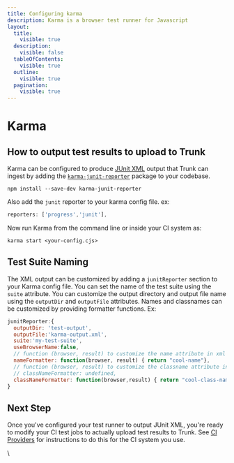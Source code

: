 ```yaml
---
title: Configuring karma
description: Karma is a browser test runner for Javascript
layout:
  title:
    visible: true
  description:
    visible: false
  tableOfContents:
    visible: true
  outline:
    visible: true
  pagination:
    visible: true
---
```


# Karma

## How to output test results to upload to Trunk

Karma can be configured to produce [JUnit XML](https://github.com/testmoapp/junitxml) output that Trunk can ingest by adding the [`karma-junit-reporter`](https://www.npmjs.com/package/karma-junit-reporter) package to your codebase.

```shell
npm install --save-dev karma-junit-reporter
```

Also add the `junit` reporter to your karma config file. ex:

```javascript
reporters: ['progress','junit'],
```

Now run Karma from the command line or inside your CI system as:

```shell
karma start <your-config.cjs>
```

## Test Suite Naming

The XML output can be customized by adding a `junitReporter` section to your Karma config file. You can set the name of the test suite using the `suite` attribute. You can customize the output directory and output file name using the `outputDir` and `outputFile` attributes. Names and classnames can be customized by providing formatter functions. Ex:

```javascript
junitReporter:{
  outputDir: 'test-output',
  outputFile:'karma-output.xml',
  suite:'my-test-suite',
  useBrowserName:false,
  // function (browser, result) to customize the name attribute in xml testcase element
  nameFormatter: function(browser, result) { return "cool-name"}, 
  // function (browser, result) to customize the classname attribute in xml testcase element
  // classNameFormatter: undefined,
  classNameFormatter: function(browser,result) { return "cool-class-name" }
}
```

## Next Step <a href="#next-step" id="next-step"></a>

Once you've configured your test runner to output JUnit XML, you're ready to modify your CI test jobs to actually upload test results to Trunk. See [CI Providers](../ci-providers/) for instructions to do this for the CI system you use.

\

